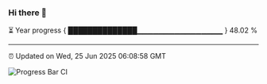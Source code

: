 ### Hi there 👋

⏳ Year progress { ██████████████▁▁▁▁▁▁▁▁▁▁▁▁▁▁▁▁ } 48.02 %

---

⏰ Updated on Wed, 25 Jun 2025 06:08:58 GMT

![Progress Bar CI](https://github.com/liununu/liununu/workflows/Progress%20Bar%20CI/badge.svg)
